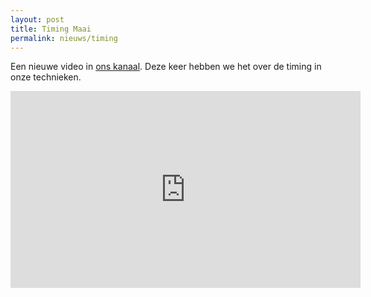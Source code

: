 ```yaml
---
layout: post
title: Timing Maai
permalink: nieuws/timing
---
```


Een nieuwe video in <a href="https://www.youtube.com/channel/UC64qzLXK6O5o2lk043re-aQ" target="_blank">ons kanaal</a>.
Deze keer hebben we het over de timing in onze technieken.

<iframe width="560" height="315" src="https://www.youtube.com/embed/cPiTZy5wU8Y" frameborder="0" allowfullscreen></iframe>
